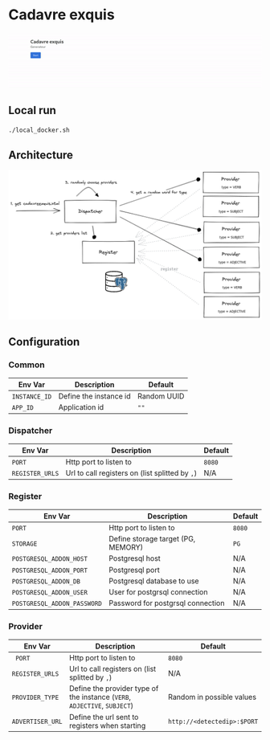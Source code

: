 # Cadavre exquis

![](example.gif)

## Local run

```bash
./local_docker.sh
```

## Architecture

![](exquisite-corpse.png)

## Configuration

### Common

| Env Var       | Description            | Default     |
|---------------|------------------------|-------------|
| `INSTANCE_ID` | Define the instance id | Random UUID |
| `APP_ID`      | Application id         | `""`        |

### Dispatcher

| Env Var         | Description                                     | Default |
|-----------------|-------------------------------------------------|---------|
| `PORT`          | Http port to listen to                          | `8080`  |
| `REGISTER_URLS` | Url to call registers on (list splitted by `,`) | N/A     |

### Register

| Env Var                     | Description                        | Default |
|-----------------------------|------------------------------------|---------|
| `PORT`                      | Http port to listen to             | `8080`  |
| `STORAGE`                   | Define storage target (PG, MEMORY) | `PG`    |
| `POSTGRESQL_ADDON_HOST`     | Postgresql host                    | N/A     |
| `POSTGRESQL_ADDON_PORT`     | Postgresql port                    | N/A     |
| `POSTGRESQL_ADDON_DB`       | Postgresql database to use         | N/A     |
| `POSTGRESQL_ADDON_USER`     | User for postgrsql connection      | N/A     |
| `POSTGRESQL_ADDON_PASSWORD` | Password for postgrsql connection  | N/A     |

### Provider

| Env Var           | Description                                                               | Default                     |
|-------------------|---------------------------------------------------------------------------|-----------------------------|
| ` PORT`           | Http port to listen to                                                    | `8080`                      |
| `REGISTER_URLS`   | Url to call registers on (list splitted by `,`)                           | N/A                         | 
| `PROVIDER_TYPE`   | Define the provider type of the instance (`VERB`, `ADJECTIVE`, `SUBJECT`) | Random in possible values   |
| `ADVERTISER_URL`  | Define the url sent to registers when starting                            | `http://<detectedip>:$PORT` |
